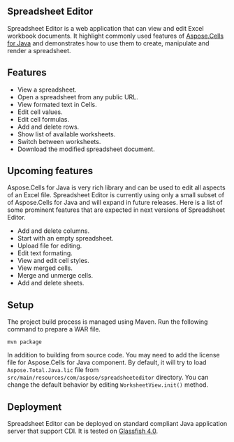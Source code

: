 ## Spreadsheet Editor

Spreadsheet Editor is a web application that can view and edit Excel workbook documents. It highlight commonly used features of [Aspose.Cells for Java](http://www.aspose.com/java/excel-component.aspx) and demonstrates how to use them to create, manipulate and render a spreadsheet.

## Features

* View a spreadsheet.
* Open a spreadsheet from any public URL.
* View formated text in Cells.
* Edit cell values.
* Edit cell formulas.
* Add and delete rows.
* Show list of available worksheets.
* Switch between worksheets.
* Download the modified spreadsheet document.

## Upcoming features

Aspose.Cells for Java is very rich library and can be used to edit all aspects of an Excel file. Spreadsheet Editor is currently using only a small subset of of Aspose.Cells for Java and will expand in future releases. Here is a list of some prominent features that are expected in next versions of Spreadsheet Editor.

* Add and delete columns.
* Start with an empty spreadsheet.
* Upload file for editing.
* Edit text formating.
* View and edit cell styles.
* View merged cells.
* Merge and unmerge cells.
* Add and delete sheets.

## Setup

The project build process is managed using Maven. Run the following command to prepare a WAR file.

```
mvn package
```

In addition to building from source code. You may need to add the license file for Aspose.Cells for Java component. By default, it will try to load `Aspose.Total.Java.lic` file from `src/main/resources/com/aspose/spreadsheeteditor` directory. You can change the default behavior by editing `WorksheetView.init()` method.

## Deployment

Spreadsheet Editor can be deployed on standard compliant Java application server that support CDI. It is tested on [Glassfish 4.0](http://glassfish.org/).
